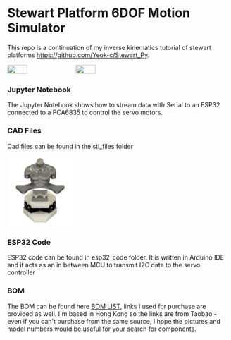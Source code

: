 #  Stewart Platform 6DOF Motion Simulator
This repo is a continuation of my inverse kinematics tutorial of stewart platforms https://github.com/Yeok-c/Stewart_Py. 

[<img src="./doc/jupyter_nb/Stewart_IRL_1.gif" width="30%" height="30%">](./doc/jupyter_nb/Stewart_IRL_1.gif)
[<img src="./doc/jupyter_nb/Stewart_IRL_2.gif" width="30%" height="30%">](./doc/jupyter_nb/Stewart_IRL_2.gif)

### Jupyter Notebook
The Jupyter Notebook shows how to stream data with Serial to an ESP32 connected to a PCA6835 to control the servo motors.

### CAD Files
Cad files can be found in the stl_files folder

[<img src="./doc/jupyter_nb/Fusion360.png" width="30%" height="30%">](./doc/jupyter_nb/Fusion360.png)

### ESP32 Code
ESP32 code can be found in esp32_code folder. It is written in Arduino IDE and it acts as an in between MCU to transmit I2C data to the servo controller

### BOM 
The BOM can be found here [BOM LIST](https://docs.google.com/spreadsheets/d/e/2PACX-1vQ9ZVM9ew8fbI84-LNXgIDaTvX_brs-90LQoCqm5XGSu8JCmCOap9srNGCI_uXR5SvpOechf7BhsR9P/pubhtml), links I used for purchase are provided as well. I'm based in Hong Kong so the links are from Taobao - even if you can't purchase from the same source, I hope the pictures and model numbers would be useful for your search for components. 